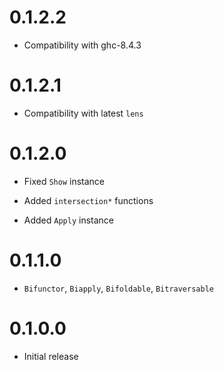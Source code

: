 0.1.2.2
=======

  * Compatibility with ghc-8.4.3

0.1.2.1
=======

  * Compatibility with latest `lens`

0.1.2.0
=======

  * Fixed `Show` instance

  * Added `intersection*` functions

  * Added `Apply` instance

0.1.1.0
=======

  * `Bifunctor`, `Biapply`, `Bifoldable`, `Bitraversable`

0.1.0.0
=======

  * Initial release
